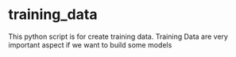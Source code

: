 # training_data
This python script is for create training data. Training Data are very important aspect if we want to build some models
